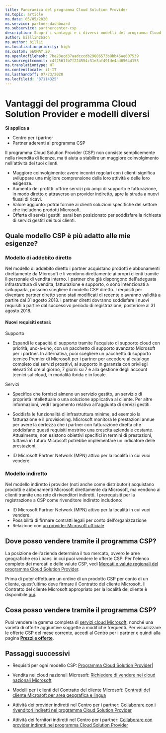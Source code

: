 ```yaml
---
title: Panoramica del programma Cloud Solution Provider
ms.topic: article
ms.date: 05/05/2020
ms.service: partner-dashboard
ms.subservice: partnercenter-csp
description: Scopri i vantaggi e i diversi modelli del programma Cloud Solution Provider per favorire la crescita aziendale con nuovi clienti e nuove competenze.
author: billlinzbach
ms.author: billLi
ms.localizationpriority: high
ms.custom: SEOMAY.20
ms.openlocfilehash: 7be23ecd37aadcccdb29606573b8bb46ae607539
ms.sourcegitcommit: c4f2561fb7f224554c31e3af491de4ad65644158
ms.translationtype: HT
ms.contentlocale: it-IT
ms.lasthandoff: 07/23/2020
ms.locfileid: "87114325"
---
```

# <a name="cloud-solution-provider-program-benefits-and-different-models"></a>Vantaggi del programma Cloud Solution Provider e modelli diversi

**Si applica a**

- Centro per i partner
- Partner aderenti al programma CSP

Il programma Cloud Solution Provider (CSP) non consiste semplicemente nella rivendita di licenze, ma ti aiuta a stabilire un maggiore coinvolgimento nell'attività dei tuoi clienti.

- Maggiore coinvolgimento: avere incontri regolari con i clienti significa sviluppare una migliore comprensione della loro attività e delle loro esigenze.
- Aumento dei profitti: offrire servizi più ampi di supporto e fatturazione, in modo diretto o attraverso un provider indiretto, apre la strada a nuovi flussi di ricavi.  
- Valore aggiunto: potrai fornire ai clienti soluzioni specifiche del settore che includono prodotti Microsoft.
- Offerta di servizi gestiti: sarai ben posizionato per soddisfare la richiesta di servizi gestiti dei tuoi clienti. 

## <a name="which-csp-model-is-best-for-me"></a>Quale modello CSP è più adatto alle mie esigenze?

### <a name="direct-bill-model"></a>Modello di addebito diretto

 Nel modello di addebito diretto i partner acquistano prodotti e abbonamenti direttamente da Microsoft e li vendono direttamente ai propri clienti tramite il personale di vendita interno. I partner che già dispongono dell'adeguata infrastruttura di vendita, fatturazione e supporto, o sono intenzionati a svilupparla, possono scegliere il modello CSP diretto. I requisiti per diventare partner diretto sono stati modificati di recente e avranno validità a partire dal 31 agosto 2018. I partner diretti dovranno soddisfare i nuovi requisiti a partire dal successivo periodo di registrazione, posteriore al 31 agosto 2018.

#### <a name="new-expanded-requirements"></a>Nuovi requisiti estesi:

Supporto

- Espandi le capacità di supporto tramite l'acquisto di supporto cloud con priorità, uno-a-uno, con un pacchetto di supporto avanzato Microsoft per i partner. In alternativa, puoi scegliere un pacchetto di supporto tecnico Premier di Microsoft per i partner per accedere al catalogo completo dei servizi proattivi, al supporto in garanzia con privilegi elevati 24 ore al giorno, 7 giorni su 7 e alla gestione degli account tecnici sul cloud, in modalità ibrida e in locale.

Servizi

- Specifica che fornisci almeno un servizio gestito, un servizio di proprietà intellettuale o una soluzione applicativa al cliente. Per altre informazioni, vedi l'argomento relativo all'aggiunta di servizi gestiti.

- Soddisfa le funzionalità di infrastruttura minime, ad esempio la fatturazione e il provisioning.
Microsoft monitora le prestazioni annue per avere la certezza che i partner con fatturazione diretta che soddisfano questi requisiti mostrino una crescita aziendale costante. Attualmente, non esistono obiettivi specifici in termini di prestazioni, tuttavia in futuro Microsoft potrebbe implementare un indicatore delle prestazioni.

- ID Microsoft Partner Network (MPN) attivo per la località in cui vuoi vendere.

### <a name="indirect-model"></a>Modello indiretto

Nel modello indiretto i provider (noti anche come distributori) acquistano prodotti e abbonamenti Microsoft direttamente da Microsoft, ma vendono ai clienti tramite una rete di rivenditori indiretti. I prerequisiti per la registrazione a CSP come rivenditore indiretto includono:

- ID Microsoft Partner Network (MPN) attivo per la località in cui vuoi vendere.
- Possibilità di firmare contratti legali per conto dell'organizzazione
- Relazione con [un provider Microsoft ufficiale](https://partnercenter.microsoft.com/partner/find-a-provider)

## <a name="where-can-i-sell-through-the-csp-program"></a>Dove posso vendere tramite il programma CSP?

La posizione dell'azienda determina il tuo mercato, ovvero le aree geografiche e/o i paesi in cui puoi vendere le offerte CSP. Per l'elenco completo dei mercati e delle valute CSP, vedi [Mercati e valute regionali del programma Cloud Solution Provider](regional-authorization-overview.md).

Prima di poter effettuare un ordine di un prodotto CSP per conto di un cliente, quest'ultimo deve firmare il Contratto del cliente Microsoft. Il Contratto del cliente Microsoft appropriato per la località del cliente è disponibile [qui](agreements.md).  

## <a name="what-can-i-sell-through-the-csp-program"></a>Cosa posso vendere tramite il programma CSP?

Puoi vendere la gamma completa di [servizi cloud Microsoft](https://partner.microsoft.com/cloud-solution-provider/products-and-services), nonché una varietà di offerte aggiuntive soggette a modifiche frequenti. Per visualizzare le offerte CSP del mese corrente, accedi al Centro per i partner e quindi alla pagina [**Prezzi e offerte**](https://partnercenter.microsoft.com/pcv/sales).

## <a name="next-steps"></a>Passaggi successivi

- Requisiti per ogni modello CSP: [Programma Cloud Solution Provider](https://partnercenter.microsoft.com/partner/cloud-solution-provider)|

- Vendita nei cloud nazionali Microsoft: [Richiedere di vendere nei cloud nazionali Microsoft](csp-national-clouds-overview.md)

- Modelli per i clienti del Contratto del cliente Microsoft: [Contratti del cliente Microsoft per area geografica e lingua](agreements.md)

- Attività dei provider indiretti nel Centro per i partner: [Collaborare con i rivenditori indiretti nel programma Cloud Solution Provider](indirect-provider-tasks-in-partner-center.md)

- Attività dei fornitori indiretti nel Centro per i partner: [Collaborare con provider indiretti nel programma Cloud Solution Provider](indirect-reseller-tasks-in-partner-center.md)
